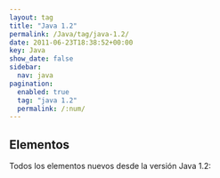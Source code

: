 ```yaml
---
layout: tag
title: "Java 1.2"
permalink: /Java/tag/java-1.2/
date: 2011-06-23T18:38:52+00:00
key: Java
show_date: false
sidebar:
  nav: java
pagination: 
  enabled: true
  tag: "java 1.2"
  permalink: /:num/    
---
```


<h2>Elementos</h2>
Todos los elementos nuevos desde la versión Java 1.2: